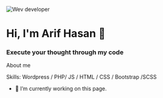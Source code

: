 ![Wev developer](https://scontent.fdac41-1.fna.fbcdn.net/v/t1.6435-9/242214100_305797441310645_7147418336109588034_n.jpg?_nc_cat=110&ccb=1-5&_nc_sid=e3f864&_nc_ohc=4cjTARiIaKYAX9JuYA6&_nc_ht=scontent.fdac41-1.fna&oh=72dd23e9dd62493b7b360f8fd0ec4b8b&oe=616E1DF4) 
# Hi, I'm Arif Hasan 👋
### Execute your thought through my code


About me

Skills: Wordpress / PHP/ JS / HTML / CSS / Bootstrap /SCSS

- 🔭 I’m currently working on this page. 





